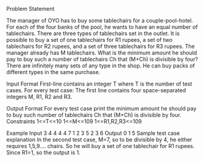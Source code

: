 Problem Statement

The manager of OYO has to buy some tablechairs for a couple-pool-hotel. For each of
the four banks of the pool, he wants to have an equal number of tablechairs. There are
three types of tablechairs set in the outlet. It is possible to buy a set of one tablechairs
for R1 rupees, a set of two tablechairs for R2 rupees, and a set of three tablechairs for
R3 rupees. The manager already has M tablechairs. What is the minimum amount he
should pay to buy such a number of tablechairs Ch that (M+Ch) is divisible by four?
There are infinitely many sets of any type in the shop. He can buy packs of different
types in the same purchase.

Input Format
First-line contains an integer T where T is the number of test cases. For every test case:
The first line contains four space-separated integers M, R1, R2 and R3.

Output Format
For every test case print the minimum amount he should pay to buy such number of
tablechairs Ch that (M+Ch) is divisible by four.
Constraints
1<=T<=10
1<=M<=109
1<=R1,R2,R3<=109

Example
Input
3
4 4 4 4
7 1 2 3
5 2 3 6
Output
0
1
5
Sample test case explanation
In the second test case, M=7, so to be divisible by 4, he either requires 1,5,9.... chairs. So
he will buy a set of one tablechair for R1 rupees. Since R1=1, so the output is 1.